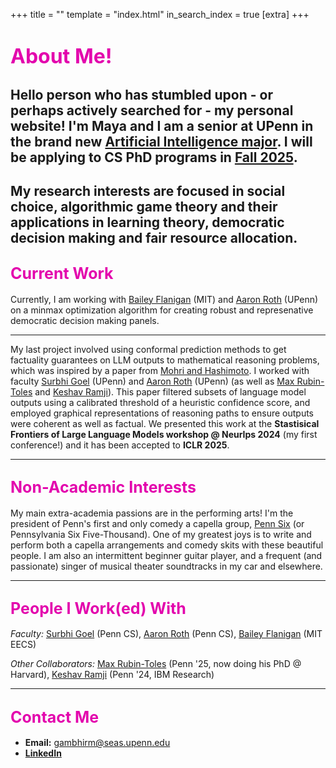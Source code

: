 +++
title = ""
template = "index.html"
in_search_index = true
[extra]
+++

# <span style="color: rgb(227,5,173); font-size: 32px;">About Me!</span>

Hello person who has stumbled upon - or perhaps actively searched for - my personal website! I'm Maya and I am a senior at UPenn in the brand new [Artificial Intelligence major](https://ai.seas.upenn.edu/). I will be applying to CS PhD programs in <u>Fall 2025</u>.
--- 

My research interests are focused in <b>social choice</b>, <b>algorithmic game theory</b> and their applications in learning theory, democratic decision making and fair resource allocation. 
---

## <span style="color: rgb(227,5,173); font-size: 25px;">Current Work</span>

Currently, I am working with [Bailey Flanigan](https://sites.google.com/mit.edu/bailey-flanigan/home) (MIT) and [Aaron Roth](https://www.cis.upenn.edu/~aaroth/) (UPenn) on a minmax optimization algorithm for creating robust and represenative democratic decision making panels. 

--- 

My last project involved using conformal prediction methods to get factuality guarantees on LLM outputs to mathematical reasoning problems, which was inspired by a paper from [Mohri and Hashimoto](https://arxiv.org/abs/2402.10978). I worked with faculty [Surbhi Goel](https://www.surbhigoel.com/) (UPenn) and [Aaron Roth](https://www.cis.upenn.edu/~aaroth/) (UPenn) (as well as [Max Rubin-Toles](https://linktr.ee/maxonbion) and [Keshav Ramji](https://www.keshavramji.com/)). This paper filtered subsets of language model outputs using a calibrated threshold of a heuristic confidence score, and employed graphical representations of reasoning paths to ensure outputs were coherent as well as factual. We presented this work at the **Stastisical Frontiers of Large Language Models workshop @ NeurIps 2024** (my first conference!) and it has been accepted to **ICLR 2025**.

---

## <span style="color: rgb(227,5,173); font-size: 25px;">Non-Academic Interests</span>

My main extra-academia passions are in the performing arts! I'm the president of Penn's first and only comedy a capella group, [Penn Six](https://www.instagram.com/pennsixacapella/) (or Pennsylvania Six Five-Thousand). One of my greatest joys is to write and perform both a capella arrangements and comedy skits with these beautiful people. I am also an intermittent beginner guitar player, and a frequent (and passionate) singer of musical theater soundtracks in my car and elsewhere.

---

## <span style="color: rgb(227,5,173); font-size: 25px;">People I Work(ed) With</span>

*Faculty:* [Surbhi Goel](https://www.surbhigoel.com/) (Penn CS), [Aaron Roth](https://www.cis.upenn.edu/~aaroth/) (Penn CS), [Bailey Flanigan](https://sites.google.com/mit.edu/bailey-flanigan/home) (MIT EECS)

*Other Collaborators:* [Max Rubin-Toles](https://linktr.ee/maxonbion) (Penn '25, now doing his PhD @ Harvard), [Keshav Ramji](https://www.keshavramji.com/) (Penn '24, IBM Research)

---

## <span style="color: rgb(227,5,173); font-size: 25px;">Contact Me</span>

- **Email:** [gambhirm@seas.upenn.edu](mailto:gambhirm@seas.upenn.edu)  
- [**LinkedIn**](https://www.linkedin.com/in/maya-gambhir/)
